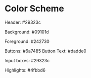 # Color Scheme

Header: #29323c

Background: #09101d

Foreground: #242730

Buttons: #6a7485
Button Text: #dadde0

Input boxes: #29323c

Highlights: #4fbbd6
